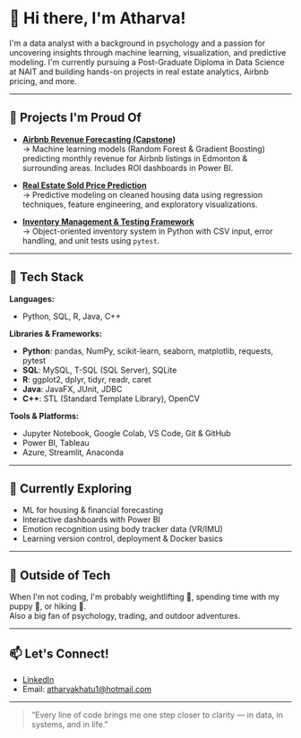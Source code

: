 # 👋 Hi there, I'm Atharva!

I'm a data analyst with a background in psychology and a passion for uncovering insights through machine learning, visualization, and predictive modeling. I'm currently pursuing a Post-Graduate Diploma in Data Science at NAIT and building hands-on projects in real estate analytics, Airbnb pricing, and more.

---

## 🚀 Projects I'm Proud Of

- **[Airbnb Revenue Forecasting (Capstone)](https://github.com/atharva15112001/DATA-3960-Repo)**  
  → Machine learning models (Random Forest & Gradient Boosting) predicting monthly revenue for Airbnb listings in Edmonton & surrounding areas. Includes ROI dashboards in Power BI.

- **[Real Estate Sold Price Prediction](https://github.com/atharva15112001/MI-Regression-Analysis)**  
  → Predictive modeling on cleaned housing data using regression techniques, feature engineering, and exploratory visualizations.

- **[Inventory Management & Testing Framework](https://github.com/atharva15112001/Inventory-Management-and-Testing-framework)**  
  → Object-oriented inventory system in Python with CSV input, error handling, and unit tests using `pytest`.

---

## 🧰 Tech Stack

**Languages:**  
- Python, SQL, R, Java, C++

**Libraries & Frameworks:**  
- **Python**: pandas, NumPy, scikit-learn, seaborn, matplotlib, requests, pytest  
- **SQL**: MySQL, T-SQL (SQL Server), SQLite  
- **R**: ggplot2, dplyr, tidyr, readr, caret  
- **Java**: JavaFX, JUnit, JDBC  
- **C++**: STL (Standard Template Library), OpenCV

**Tools & Platforms:**  
- Jupyter Notebook, Google Colab, VS Code, Git & GitHub  
- Power BI, Tableau  
- Azure, Streamlit, Anaconda

---

## 📌 Currently Exploring

- ML for housing & financial forecasting  
- Interactive dashboards with Power BI  
- Emotion recognition using body tracker data (VR/IMU)  
- Learning version control, deployment & Docker basics

---

## 🌱 Outside of Tech

When I'm not coding, I'm probably weightlifting 💪, spending time with my puppy 🐶, or hiking 🥾.  
Also a big fan of psychology, trading, and outdoor adventures.

---

## 📫 Let's Connect!

- [LinkedIn](https://www.linkedin.com/in/atharva-khatu-76a775221/) 
- Email: atharvakhatu1@hotmail.com  

---

> “Every line of code brings me one step closer to clarity — in data, in systems, and in life.”  
